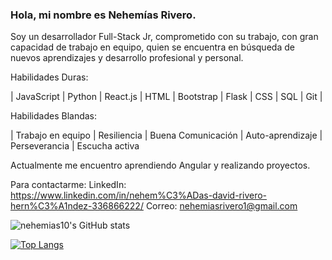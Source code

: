 
### Hola, mi nombre es Nehemías Rivero.

Soy un desarrollador Full-Stack Jr, comprometido con su trabajo, con gran capacidad de trabajo en equipo, quien se encuentra en búsqueda de nuevos aprendizajes y desarrollo profesional y personal.

Habilidades Duras: 

   | JavaScript | Python | React.js | HTML | Bootstrap | Flask | CSS | SQL | Git |

Habilidades Blandas:

   | Trabajo en equipo | Resiliencia | Buena Comunicación | Auto-aprendizaje | Perseverancia | Escucha activa

Actualmente me encuentro aprendiendo Angular y realizando proyectos.

Para contactarme:
LinkedIn: https://www.linkedin.com/in/nehem%C3%ADas-david-rivero-hern%C3%A1ndez-336866222/
Correo: nehemiasrivero1@gmail.com

<!--
**nehemias10/nehemias10** is a ✨ _special_ ✨ repository because its `README.md` (this file) appears on your GitHub profile.

Here are some ideas to get you started:

- 🔭 I’m currently working on ...
- 🌱 I’m currently learning ...
- 👯 I’m looking to collaborate on ...
- 🤔 I’m looking for help with ...
- 💬 Ask me about ...
- 📫 How to reach me: ...
- 😄 Pronouns: ...
- ⚡ Fun fact: ...
-->



![nehemias10's GitHub stats](https://github-readme-stats.vercel.app/api?username=nehemias10&show_icons=true&theme=radical)

[![Top Langs](https://github-readme-stats.vercel.app/api/top-langs/?username=nehemias10)](https://github.com/nehemias10/github-readme-stats)


